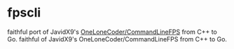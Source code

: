 # fpscli 

faithful port of JavidX9's [OneLoneCoder/CommandLineFPS](https://github.com/OneLoneCoder/CommandLineFPS) from C++ to Go.
faithful of JavidX9's OneLoneCoder/CommandLineFPS from C++ to Go.

